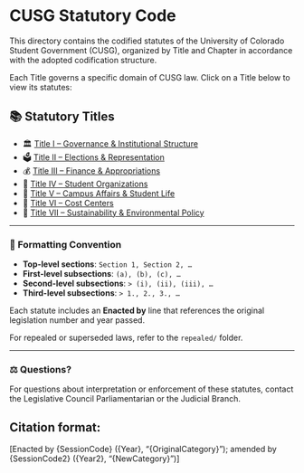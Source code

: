# CUSG Statutory Code

This directory contains the codified statutes of the University of Colorado Student Government (CUSG), organized by Title and Chapter in accordance with the adopted codification structure.

Each Title governs a specific domain of CUSG law. Click on a Title below to view its statutes:

## 📚 Statutory Titles

- 🏛️ [Title I – Governance & Institutional Structure](./Title_I/)
- 🗳️ [Title II – Elections & Representation](./Title_II/)
- 💰 [Title III – Finance & Appropriations](./Title_III/)
- 🏫 [Title IV – Student Organizations](./Title_IV/)
- 🧬 [Title V – Campus Affairs & Student Life](./Title_V/)
- 🧾 [Title VI – Cost Centers](./Title_VI/)
- 🌱 [Title VII – Sustainability & Environmental Policy](./Title_VII/)

---

### 🧾 Formatting Convention

- **Top-level sections**: `Section 1, Section 2, …`  
- **First-level subsections**: `(a), (b), (c), …`  
- **Second-level subsections**: `> (i), (ii), (iii), …`  
- **Third-level subsections**: `> 1., 2., 3., …`

Each statute includes an **Enacted by** line that references the original legislation number and year passed.

For repealed or superseded laws, refer to the `repealed/` folder.

---

### ⚖️ Questions?

For questions about interpretation or enforcement of these statutes, contact the Legislative Council Parliamentarian or the Judicial Branch.


## Citation format: 
[Enacted by {SessionCode} ({Year}, “{OriginalCategory}”); amended by {SessionCode2} ({Year2}, “{NewCategory}”)]
